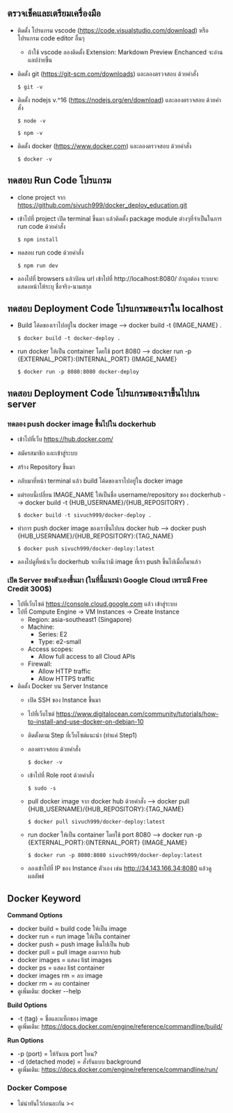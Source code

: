 ## ตรวจเช็คและเตรียมเครื่องมือ
* ติดตั้ง โปรแกรม vscode (https://code.visualstudio.com/download) หรือโปรแกรม code editor อื่นๆ
  * ถ้าใช้ vscode ลองติดตั้ง Extension: Markdown Preview Enchanced จะอ่านแลปง่ายขึ้น
* ติดตั้ง git (https://git-scm.com/downloads) และลองตรวจสอบ ด้วยคำสั่ง

      $ git -v
          
* ติดตั้ง nodejs v.^16 (https://nodejs.org/en/download) และลองตรวจสอบ ด้วยคำสั่ง

      $ node -v
    
      $ npm -v
    
* ติดตั้ง docker (https://www.docker.com) และลองตรวจสอบ ด้วยคำสั่ง

      $ docker -v
    
## ทดสอบ Run Code โปรแกรม
* clone project จาก https://github.com/sivuch999/docker_deploy_education.git
* เข้าไปที่ project เปิด terminal ขึ้นมา แล้วติดตั้ง package module ต่างๆที่จำเป็นในการ run code ด้วยคำสั่ง

      $ npm install
    
* ทดสอบ run code ด้วยคำสั่ง

      $ npm run dev
    
* ลองไปที่ browsers แล้วป้อน url เข้าไปที่ http://localhost:8080/ ถ้าถูกต้อง ระบบจะแสดงหน้าให้ระบุ ชื่อจริง-นามสกุล

  

## ทดสอบ Deployment Code โปรแกรมของเราใน localhost
  * Build โค้ดของเราไปอยู่ใน docker image --> docker build -t {IMAGE_NAME} .
      
        $ docker build -t docker-deploy .
        
  * run docker ให้เป็น container โดยใช้ port 8080 --> docker run -p {EXTERNAL_PORT}:{INTERNAL_PORT} {IMAGE_NAME}
      
        $ docker run -p 8080:8080 docker-deploy

## ทดสอบ Deployment Code โปรแกรมของเราขึ้นไปบน server
  ### ทดลอง push docker image ขึ้นไปใน dockerhub

  * เข้าไปที่เว็บ https://hub.docker.com/

  * สมัครสมาชิก และเข้าสู่ระบบ

  * สร้าง Repository ขึ้นมา

  * กลับมาที่หน้า terminal แล้ว build โค้ดของเราไปอยู่ใน docker image

  * แต่รอบนี้เปลี่ยน IMAGE_NAME ให้เป็นชื่อ username/repository ของ dockerhub --> docker build -t {HUB_USERNAME}/{HUB_REPOSITORY} .

        $ docker build -t sivuch999/docker-deploy .
        

  * ทำการ push docker image ของเราขึ้นไปบน docker hub --> docker push {HUB_USERNAME}/{HUB_REPOSITORY}:{TAG_NAME}

        $ docker push sivuch999/docker-deploy:latest

  * ลองไปดูที่หน้าเว็บ dockerhub จะเห็นว่ามี image ที่เรา push ขึ้นไปเมื่อกี้มาแล้ว
  ### เปิด Server ของตัวเองขึ้นมา (ในที่นี้แนะนำ Google Cloud เพราะมี Free Credit 300$)
  * ไปที่เว็บไซต์ https://console.cloud.google.com แล้ว เข้าสู่ระบบ
  * ไปที่ Compute Engine -> VM Instances -> Create Instance
    * Region: asia-southeast1 (Singapore)
    * Machine:
      * Series: E2
      * Type: e2-small
    * Access scopes:
      * Allow full access to all Cloud APIs
    * Firewall:
      * Allow HTTP traffic
      * Allow HTTPS traffic
  * ติดตั้ง Docker บน Server Instance
    * เปิด SSH ของ Instance ขึ้นมา
    * ไปที่เว็บไซต์ https://www.digitalocean.com/community/tutorials/how-to-install-and-use-docker-on-debian-10
    * ติดตั้งตาม Step ที่เว็บไซต์แนะนำ (ทำแค่ Step1)
    * ลองตรวจสอบ ด้วยคำสั่ง

          $ docker -v

    * เข้าไปที่ Role root ด้วยคำสั่ง

          $ sudo -s
    
    * pull docker image จาก docker hub ด้วยคำสั่ง --> docker pull {HUB_USERNAME}/{HUB_REPOSITORY}:{TAG_NAME}

          $ docker pull sivuch999/docker-deploy:latest
      
    * run docker ให้เป็น container โดยใช้ port 8080 --> docker run -p {EXTERNAL_PORT}:{INTERNAL_PORT} {IMAGE_NAME}
    
          $ docker run -p 8080:8080 sivuch999/docker-deploy:latest

    * ลองเข้าไปที่ IP ของ Instance ตัวเอง เช่น http://34.143.166.34:8080 แล้วดูผลลัพธ์




## Docker Keyword
  **Command Options**
  * docker build = build code ให้เป็น image
  * docker run = run image ให้เป็น container
  * docker push = push image ขึ้นไปเป็น hub
  * docker pull = pull image ลงมาจาก hub
  * docker images = แสดง list images
  * docker ps = แสดง list container
  * docker images rm = ลบ image
  * docker rm = ลบ container
  * ดูเพิ่มเติม: docker --help


  **Build Options**
  * -t (tag) = ชื่อและแท็กของ image
  * ดูเพิ่มเติม: https://docs.docker.com/engine/reference/commandline/build/


  **Run Options**
  * -p (port) = ให้รันบน port ไหน?
  * -d (detached mode) = สั่งรันแบบ background 
  * ดูเพิ่มเติม: https://docs.docker.com/engine/reference/commandline/run/

### Docker Compose
* ไม่น่าทันไว้ก่อนละกัน ><